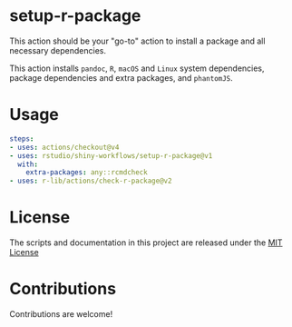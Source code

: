 # setup-r-package

<!-- [![RStudio community](https://img.shields.io/badge/community-github--actions-blue?style=social&logo=rstudio&logoColor=75AADB)](https://community.rstudio.com/new-topic?category=Package%20development&tags=github-actions) -->

This action should be your "go-to" action to install a package and all necessary dependencies.

This action installs `pandoc`, `R`, `macOS` and `Linux` system dependencies, package dependencies and extra packages, and `phantomJS`.



# Usage

```yaml
steps:
- uses: actions/checkout@v4
- uses: rstudio/shiny-workflows/setup-r-package@v1
  with:
    extra-packages: any::rcmdcheck
- uses: r-lib/actions/check-r-package@v2
```

# License

The scripts and documentation in this project are released under the [MIT License](LICENSE)

# Contributions

Contributions are welcome!
